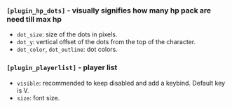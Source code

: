 ### `[plugin_hp_dots]` - visually signifies how many hp pack are need till max hp

- `dot_size`: size of the dots in pixels.
- `dot_y`: vertical offset of the dots from the top of the character.
- `dot_color`, `dot_outline`: dot colors.
### `[plugin_playerlist]` - player list

- `visible`: recommended to keep disabled and add a keybind. Default key is V.
- `size`: font size.
